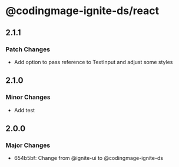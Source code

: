 # @codingmage-ignite-ds/react

## 2.1.1

### Patch Changes

- Add option to pass reference to TextInput and adjust some styles

## 2.1.0

### Minor Changes

- Add test

## 2.0.0

### Major Changes

- 654b5bf: Change from @ignite-ui to @codingmage-ignite-ds
